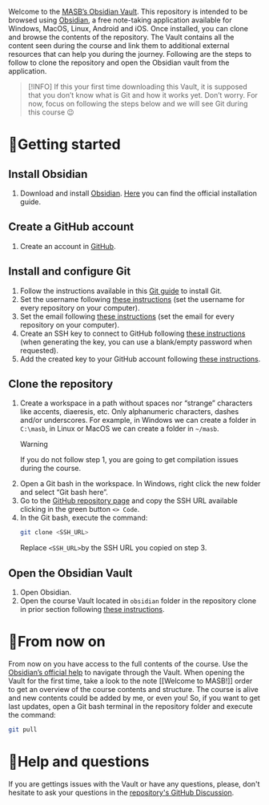Welcome to the [MASB’s Obsidian Vault](https://github.com/TheAlbertDev/masb-obsidian). This repository is intended to be browsed using [Obsidian](https://obsidian.md/), a free note-taking application available for Windows, MacOS, Linux, Android and iOS. Once installed, you can clone and browse the contents of the repository. The Vault contains all the content seen during the course and link them to additional external resources that can help you during the journey. Following are the steps to follow to clone the repository and open the Obsidian vault from the application.
> [!INFO]
> If this your first time downloading this Vault, it is supposed that you don’t know what is Git and how it works yet. Don’t worry. For now, focus on following the steps below and we will see Git during this course 😉 
# 🚀Getting started
## Install Obsidian
1. Download and install [Obsidian](https://obsidian.md/download). [Here](https://help.obsidian.md/Getting+started/Download+and+install+Obsidian) you can find the official installation guide.
## Create a GitHub account
1. Create an account in [GitHub](https://github.com/join).
## Install and configure Git
1. Follow the instructions available in this [Git guide](https://github.com/git-guides/install-git) to install Git.
2. Set the username following [these instructions](https://docs.github.com/en/get-started/getting-started-with-git/setting-your-username-in-git#setting-your-git-username-for-every-repository-on-your-computer) (set the username for every repository on your computer).
3. Set the email following [these instructions](https://docs.github.com/en/account-and-profile/setting-up-and-managing-your-personal-account-on-github/managing-email-preferences/setting-your-commit-email-address#setting-your-commit-email-address-in-git) (set the email for every repository on your computer).
4. Create an SSH key to connect to GitHub following [these instructions](https://docs.github.com/en/authentication/connecting-to-github-with-ssh/generating-a-new-ssh-key-and-adding-it-to-the-ssh-agent) (when generating the key, you can use a blank/empty password when requested).
5. Add the created key to your GitHub account following [these instructions](https://docs.github.com/en/authentication/connecting-to-github-with-ssh/adding-a-new-ssh-key-to-your-github-account).
## Clone the repository
1. Create a workspace in a path without spaces nor “strange” characters like accents, diaeresis, etc. Only alphanumeric characters, dashes and/or underscores. For example, in Windows we can create a folder in `C:\masb`, in Linux or MacOS we can create a folder in `~/masb`.
   > [!WARNING]
   > If you do not follow step 1, you are going to get compilation issues during the course. 
2. Open a Git bash in the workspace. In Windows, right click the new folder and select “Git bash here”.
3. Go to the [GitHub repository page](https://github.com/TheAlbertDev/MASB) and copy the SSH URL available clicking in the green button `<> Code`.
4. In the Git bash, execute the command:
   ```bash
   git clone <SSH_URL>
   ```
   Replace `<SSH_URL>`by the SSH URL you copied on step 3.
## Open the Obsidian Vault
1. Open Obsidian.
2. Open the course Vault located in `obsidian` folder in the repository clone in prior section following [these instructions](https://help.obsidian.md/Files+and+folders/Manage+vaults#Create+vault+from+an+existing+folder).
# 🎉From now on
From now on you have access to the full contents of the course. Use the [Obsidian’s official help](https://help.obsidian.md/Home) to navigate through the Vault. When opening the Vault for the first time, take a look to the note [[Welcome to MASB!]] order to get an overview of the course contents and structure. The course is alive and new contents could be added by me, or even you! So, if you want to get last updates, open a Git bash terminal in the repository folder and execute the command:
```bash
git pull
```
# 💬Help and questions
If you are gettings issues with the Vault or have any questions, please, don't hesitate to ask your questions in the [repository's GitHub Discussion](https://github.com/TheAlbertDev/MASB/discussions/categories/q-a).